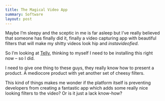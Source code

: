 ```yaml
---
title: The Magical Video App
summary: Software
layout: post
---
```


Maybe I’m sleepy and the sceptic in me is far asleep but I’ve really believed
that someone has finally did it, finally a video capturing app with beautiful
filters that will make my shitty videos look hip and *instavideofied*.

So I’m looking at [Telly](http://telly.com), thinking to myself I need to be installing
this  right now – so I did.

I need to give one thing to these guys, they really know how to present a product.
A mediocore product with yet another set of cheesy filters.

This kind of things makes me wonder if the platform itself is preventing developers from creating
a fantastic app which adds some really nice looking filters to the video? Or is it
just a lack know-how?
